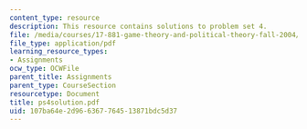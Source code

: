 ```yaml
---
content_type: resource
description: This resource contains solutions to problem set 4.
file: /media/courses/17-881-game-theory-and-political-theory-fall-2004/107ba64e2d966367764513871bdc5d37_ps4solution.pdf
file_type: application/pdf
learning_resource_types:
- Assignments
ocw_type: OCWFile
parent_title: Assignments
parent_type: CourseSection
resourcetype: Document
title: ps4solution.pdf
uid: 107ba64e-2d96-6367-7645-13871bdc5d37
---
```

